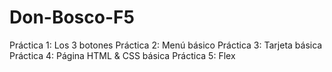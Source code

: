 # Don-Bosco-F5
Práctica 1: Los 3 botones
Práctica 2: Menú básico
Práctica 3: Tarjeta básica
Práctica 4: Página HTML & CSS básica
Práctica 5: Flex